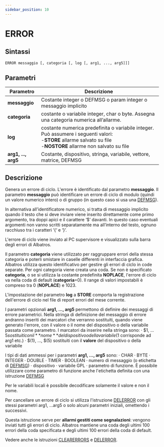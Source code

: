 ```yaml
---
sidebar_position: 10
---
```


# ERROR

## Sintassi

  ```
ERROR messaggio [, categoria [, log [, arg1, ..., arg5]]]
  ```

## Parametri
|Parametro            | Descrizione                                                                                                                   |                
|---------------------|-------------------------------------------------------------------------------------------------------------------------------|
| **messaggio**       | 	Costante integer o DEFMSG o param integer o messaggio implicito                                                             |
| **categoria**       | 	costante o variabile integer, char o byte. Assegna una categoria numerica all’allarme.                                      |
| **log**             | 	costante numerica predefinita o variabile integer. <br/> Può assumere i seguenti valori: <br/>-**STORE** allarme salvato su file <br/>-**NOSTORE** allarme non salvato su file                                                                                                                           |
| **arg1, ..., arg5** | 	Costante, dispositivo, stringa, variabile, vettore, matrice, DEFMSG                                                         |

## Descrizione
Genera un errore di ciclo. L'errore è identificato dal parametro **messaggio**. Il parametro **messaggio** può identificare un errore di ciclo di modulo (quindi un valore numerico intero) o di gruppo (in questo caso si usa una [DEFMSG](DEFMSG.md)).

In alternativa all’identificatore numerico, si tratta di messaggio implicito quando il testo che si deve inviare viene inserito direttamente come primo argomento, tra doppi apici e il carattere ‘$’ davanti. In questo caso eventuali argomenti non vanno scritti separatamente ma all’interno del testo, ognuno racchiuso tra i caratteri ‘\{‘ e ‘\}’.

L'errore di ciclo viene inviato al PC supervisore e visualizzato sulla barra degli errori di Albatros. 

Il parametro **categoria** viene utilizzato per raggruppare errori della stessa categoria e poterli smistare in caselle differenti in interfaccia grafica. Albatros utilizza questo identificativo per gestire gli errori di ciclo in code separate. Per ogni categoria viene creata una coda. Se non è specificato **categoria**, o se si utilizza la costante predefinita **NOPLACE**, l'errore di ciclo va nella coda di default (**categoria**=0). Il range di valori impostabili è compreso tra 0 (**NOPLACE**) e 1023.  

L'impostazione del parametro **log** a **STORE** comporta la registrazione dell'errore di ciclo nel file di report errori del mese corrente. 

I parametri opzionali **arg1, ..., arg5** permettono di definire dei messaggi di errore parametrici. Nella stringa di definizione del messaggio di errore andranno inseriti dei marcatori che verranno sostituiti, quando viene generato l'errore, con il valore o il nome del dispositivo o della variabile passata come parametro. I marcatori da inserire nella stringa sono:
·	$1, ... $5	sostituiti con il **nome** del dispositivo o della variabile ($1 corrisponde ad arg1 etc.) 
·	$(1), ..., $(5)	sostituiti con il **valore** del dispositivo o della variabile

I tipi di dati ammessi per i parametri **arg1, ..., arg5** sono:
·	CHAR
·	BYTE
·	INTEGER
·	DOUBLE
·	TIMER
·	BOOLEAN
·	numero di messaggio (o etichetta di [DEFMSG](DEFMSG.md))
·	dispositivo
·	variabile GPL
·	parametro di funzione. È possibile utilizzare come parametro di funzione anche l'etichetta definita con una istruzione [DEFMSG](DEFMSG.md)

Per le variabili locali è possibile decodificare solamente il valore e non il nome.

Per cancellare un errore di ciclo si utilizza l'istruzione [DELERROR](DELERROR.md) con gli stessi parametri arg1, ...arg5 o solo alcuni parametri iniziali, omettendo i successivi.

Questa istruzione serve per **allarmi gestiti come segnalazioni**: vengono inviati tutti gli errori di ciclo. Albatros mantiene una coda degli ultimi 100 errori della coda specificata e degli ultimi 100 errori della coda di default.

Vedere anche le istruzioni [CLEARERRORS](CLEARERRORS.md) e [DELERROR](DELERROR.md).
